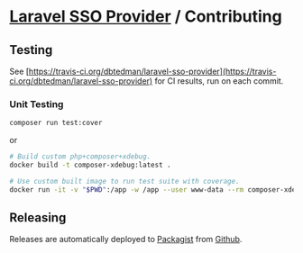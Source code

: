 # [Laravel SSO Provider](./README.md) / Contributing

## Testing

See [https://travis-ci.org/dbtedman/laravel-sso-provider](https://travis-ci.org/dbtedman/laravel-sso-provider) for CI results, run on each commit.

### Unit Testing

```bash
composer run test:cover
```

or

```bash
# Build custom php+composer+xdebug.
docker build -t composer-xdebug:latest .

# Use custom built image to run test suite with coverage.
docker run -it -v "$PWD":/app -w /app --user www-data --rm composer-xdebug:latest composer run test:cover
```

## Releasing

Releases are automatically deployed to [Packagist](https://packagist.org/packages/dbtedman/laravel-sso-provider) from [Github](https://github.com/dbtedman/laravel-sso-provider).
